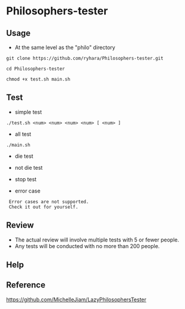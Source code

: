 # Philosophers-tester

## Usage

- At the same level as the "philo" directory
```
git clone https://github.com/ryhara/Philosophers-tester.git
```

```
cd Philosophers-tester
```
```
chmod +x test.sh main.sh
```

## Test
- simple test
```
./test.sh <num> <num> <num> <num> [ <num> ]
```

- all test
```
./main.sh
```

- die test
- not die test
- stop test

- error case
```
 Error cases are not supported.
 Check it out for yourself.
```

## Review
- The actual review will involve multiple tests with 5 or fewer people.
- Any tests will be conducted with no more than 200 people.

## Help


## Reference
https://github.com/MichelleJiam/LazyPhilosophersTester